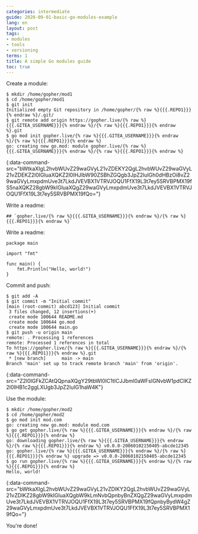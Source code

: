 ```yaml
---
categories: intermediate
guide: 2020-09-01-basic-go-modules-example
lang: en
layout: post
tags:
- modules
- tools
- versioning
terms: 1
title: A simple Go modules guide
toc: true
---
```


Create a module:

```.term1
$ mkdir /home/gopher/mod1
$ cd /home/gopher/mod1
$ git init
Initialized empty Git repository in /home/gopher/{% raw %}{{{.REPO1}}}{% endraw %}/.git/
$ git remote add origin https://gopher.live/{% raw %}{{{.GITEA_USERNAME}}}{% endraw %}/{% raw %}{{{.REPO1}}}{% endraw %}.git
$ go mod init gopher.live/{% raw %}{{{.GITEA_USERNAME}}}{% endraw %}/{% raw %}{{{.REPO1}}}{% endraw %}
go: creating new go.mod: module gopher.live/{% raw %}{{{.GITEA_USERNAME}}}{% endraw %}/{% raw %}{{{.REPO1}}}{% endraw %}
```
{:data-command-src="bWtkaXIgL2hvbWUvZ29waGVyL21vZDEKY2QgL2hvbWUvZ29waGVyL21vZDEKZ2l0IGluaXQKZ2l0IHJlbW90ZSBhZGQgb3JpZ2luIGh0dHBzOi8vZ29waGVyLmxpdmUve3t7LkdJVEVBX1VTRVJOQU1FfX19L3t7ey5SRVBPMX19fS5naXQKZ28gbW9kIGluaXQgZ29waGVyLmxpdmUve3t7LkdJVEVBX1VTRVJOQU1FfX19L3t7ey5SRVBPMX19fQo="}

Write a readme:

<pre data-upload-path="L2hvbWUvZ29waGVyL21vZDE=" data-upload-src="UkVBRE1FLm1k:IyMgYGdvcGhlci5saXZlL3t7ey5HSVRFQV9VU0VSTkFNRX19fS97e3suUkVQTzF9fX1g" data-upload-term=".term1"><code class="language-md">## `gopher.live/{% raw %}{{{.GITEA_USERNAME}}}{% endraw %}/{% raw %}{{{.REPO1}}}{% endraw %}`</code></pre>

Write a readme:

<pre data-upload-path="L2hvbWUvZ29waGVyL21vZDE=" data-upload-src="bWFpbi5nbw==:cGFja2FnZSBtYWluCgppbXBvcnQgImZtdCIKCmZ1bmMgbWFpbigpIHsKCWZtdC5QcmludGxuKCJIZWxsbywgd29ybGQhIikKfQo=" data-upload-term=".term1"><code class="language-go">package main

import "fmt"

func main() {
	fmt.Println("Hello, world!")
}
</code></pre>

Commit and push:

```.term1
$ git add -A
$ git commit -m "Initial commit"
[main (root-commit) abcd123] Initial commit
 3 files changed, 12 insertions(+)
 create mode 100644 README.md
 create mode 100644 go.mod
 create mode 100644 main.go
$ git push -u origin main
remote: . Processing 1 references        
remote: Processed 1 references in total        
To https://gopher.live/{% raw %}{{{.GITEA_USERNAME}}}{% endraw %}/{% raw %}{{{.REPO1}}}{% endraw %}.git
 * [new branch]      main -> main
Branch 'main' set up to track remote branch 'main' from 'origin'.
```
{:data-command-src="Z2l0IGFkZCAtQQpnaXQgY29tbWl0IC1tICJJbml0aWFsIGNvbW1pdCIKZ2l0IHB1c2ggLXUgb3JpZ2luIG1haW4K"}

Use the module:

```.term1
$ mkdir /home/gopher/mod2
$ cd /home/gopher/mod2
$ go mod init mod.com
go: creating new go.mod: module mod.com
$ go get gopher.live/{% raw %}{{{.GITEA_USERNAME}}}{% endraw %}/{% raw %}{{{.REPO1}}}{% endraw %}
go: downloading gopher.live/{% raw %}{{{.GITEA_USERNAME}}}{% endraw %}/{% raw %}{{{.REPO1}}}{% endraw %} v0.0.0-20060102150405-abcde12345
go: gopher.live/{% raw %}{{{.GITEA_USERNAME}}}{% endraw %}/{% raw %}{{{.REPO1}}}{% endraw %} upgrade => v0.0.0-20060102150405-abcde12345
$ go run gopher.live/{% raw %}{{{.GITEA_USERNAME}}}{% endraw %}/{% raw %}{{{.REPO1}}}{% endraw %}
Hello, world!
```
{:data-command-src="bWtkaXIgL2hvbWUvZ29waGVyL21vZDIKY2QgL2hvbWUvZ29waGVyL21vZDIKZ28gbW9kIGluaXQgbW9kLmNvbQpnbyBnZXQgZ29waGVyLmxpdmUve3t7LkdJVEVBX1VTRVJOQU1FfX19L3t7ey5SRVBPMX19fQpnbyBydW4gZ29waGVyLmxpdmUve3t7LkdJVEVBX1VTRVJOQU1FfX19L3t7ey5SRVBPMX19fQo="}

You're done!

<script>let pageGuide="2020-09-01-basic-go-modules-example"; let pageLanguage="en"; let pageScenario="go115";</script>
